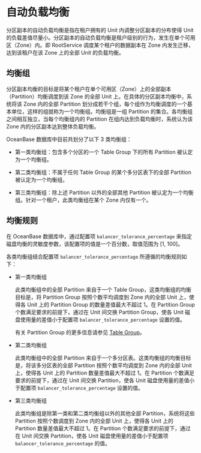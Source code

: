 # 自动负载均衡

分区副本的自动负载均衡是指在租户拥有的 Unit 内调整分区副本的分布使得 Unit 的负载差值尽量小。分区副本的自动负载均衡是租户级别的行为，发生在单个可用区（Zone）内。即 RootService 调度某个租户的数据副本在 Zone 内发生迁移，达到该租户在该 Zone 上的全部 Unit 的负载均衡。

## 均衡组

分区副本均衡的目标是将某个租户在单个可用区（Zone）上的全部副本（Partition）均衡调度到该 Zone 的全部 Unit 上。在具体的分区副本均衡中，系统将该 Zone 内的全部 Partition 划分成若干个组，每个组作为均衡调度的一个基本单位，这样的组就称为一个均衡组。均衡组是一组 Partition 的集合。各均衡组之间相互独立，当每个均衡组内的 Partition 在组内达到负载均衡时，系统认为该 Zone 内的分区副本达到整体负载均衡。

OceanBase 数据库中目前共划分了以下 3 类均衡组：

* 第一类均衡组：包含多个分区的一个 Table Group 下的所有 Partition 被认定为一个均衡组。

* 第二类均衡组：不属于任何 Table Group 的某个多分区表下的全部 Partition 被认定为一个均衡组。

* 第三类均衡组：除上述 Partition 以外的全部其他 Partition 被认定为一个均衡组。针对一个租户，此类均衡组在某个 Zone 内仅有一个。

## 均衡规则

在 OceanBase 数据库中，通过配置项 `balancer_tolerance_percentage` 来指定磁盘均衡的灵敏度参数，该配置项的值是一个百分数，取值范围为 \[1, 100\]。

各类均衡组结合配置项 `balancer_tolerance_percentage` 所遵循的均衡规则如下：

* 第一类均衡组

  此类均衡组中的全部 Partition 来自于一个 Table Group，这类均衡组的均衡目标是，将 Partition Group 按照个数平均调度到 Zone 内的全部 Unit 上，使得各 Unit 上的 Partition Group 的数量差值最大不超过 1。在 Partition Group 个数满足要求的前提下，通过在 Unit 间交换 Partition Group，使各 Unit 磁盘使用量的差值小于配置项 `balancer_tolerance_percentage` 设置的值。

  有关 Partition Group 的更多信息请参见 [Table Group](../100.replica-balancing/200.table-group.md)。
  
* 第二类均衡组

  此类均衡组中的全部 Partition 来自于一个多分区表。这类均衡组的均衡目标是，将该多分区表的全部 Partition 按照个数平均调度到 Zone 内的全部 Unit 上，使得各 Unit 上的 Partition 数量差值最大不超过 1。在 Partition 个数满足要求的前提下，通过在 Unit 间交换 Partition，使各 Unit 磁盘使用量的差值小于配置项 `balancer_tolerance_percentage` 设置的值。
  
* 第三类均衡组

  此类均衡组是除第一类和第二类均衡组以外的其他全部 Partition，系统将这些 Partition 按照个数调度到 Zone 内的全部 Unit 上，使得各 Unit 上的 Partition 数量差值最大不超过 1。在 Partition 个数满足要求的前提下，通过在 Unit 间交换 Partition，使各 Unit 磁盘使用量的差值小于配置项 `balancer_tolerance_percentage` 的值。
